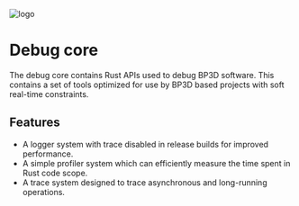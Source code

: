 ![logo](https://assets.gitlab-static.net/uploads/-/system/group/avatar/10553166/logo_white.ico?width=64)

# Debug core

The debug core contains Rust APIs used to debug BP3D software. This contains a set of tools optimized for use by BP3D based projects with soft real-time constraints.

## Features

- A logger system with trace disabled in release builds for improved performance.
- A simple profiler system which can efficiently measure the time spent in Rust code scope.
- A trace system designed to trace asynchronous and long-running operations. 
